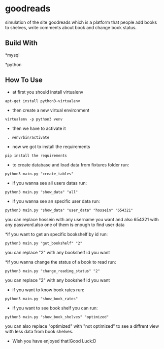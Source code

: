 # goodreads
simulation of the site goodreads which is a platform that people add books to shelves, write comments about book and change book status. 

## Build With
*mysql

*python

## How To Use

* at first you should install virtualenv 

```apt-get install python3-virtualenv```

* then create a new virtual environment 

```virtualenv -p python3 venv```

* then we have to activate it

``` . venv/bin/activate```

* now we got to install the requirements

```pip install the requirements```

* to create database and load data from fixtures folder run:

```python3 main.py "create_tables"```

* if you wanna see all users datas run:

```python3 main.py "show_data" "all"```


* if you wanna see an specific user data run:


```python3 main.py "show_data" "user_data" "hossein" "654321"```

you can replace hossein with any username you want and also 654321 with any password.also one of them is enough to find user data

*if you want to get an specific bookshelf by id run:

```python3 main.py "get_bookshelf" "2"```

you can replace "2" with any bookshelf id you want

*if you wanna change the status of a book to read run:

```python3 main.py "change_reading_status" "2"```

you can replace "2" with any bookshelf id you want

* if you want to know book rates run:

```python3 main.py "show_book_rates"```

* if you want to see book shelf you can run:

```python3 main.py "show_book_shelves" "optimized"```

you can also replace "optimized" with "not optimized" to see a diffrent view with less data from book shelves.

 
 * Wish you have enjoyed that!Good Luck:D

